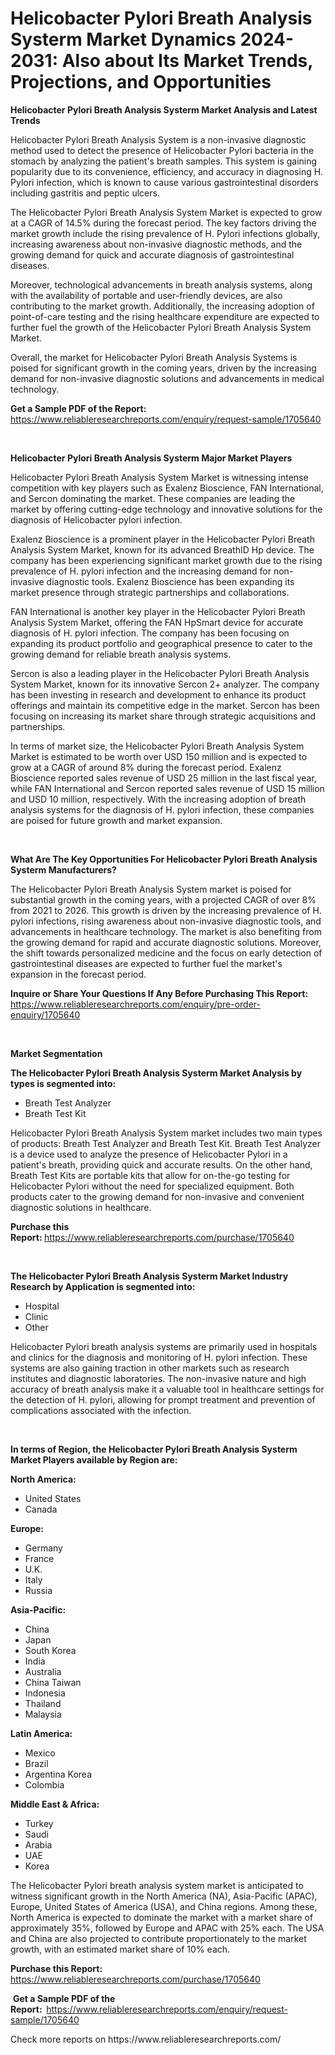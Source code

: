 <p><h1>Helicobacter Pylori Breath Analysis Systerm Market Dynamics 2024-2031: Also about Its Market Trends, Projections, and Opportunities</h1></p><p><strong>Helicobacter Pylori Breath Analysis Systerm Market Analysis and Latest Trends</strong></p>
<p><p>Helicobacter Pylori Breath Analysis System is a non-invasive diagnostic method used to detect the presence of Helicobacter Pylori bacteria in the stomach by analyzing the patient's breath samples. This system is gaining popularity due to its convenience, efficiency, and accuracy in diagnosing H. Pylori infection, which is known to cause various gastrointestinal disorders including gastritis and peptic ulcers.</p><p>The Helicobacter Pylori Breath Analysis System Market is expected to grow at a CAGR of 14.5% during the forecast period. The key factors driving the market growth include the rising prevalence of H. Pylori infections globally, increasing awareness about non-invasive diagnostic methods, and the growing demand for quick and accurate diagnosis of gastrointestinal diseases.</p><p>Moreover, technological advancements in breath analysis systems, along with the availability of portable and user-friendly devices, are also contributing to the market growth. Additionally, the increasing adoption of point-of-care testing and the rising healthcare expenditure are expected to further fuel the growth of the Helicobacter Pylori Breath Analysis System Market.</p><p>Overall, the market for Helicobacter Pylori Breath Analysis Systems is poised for significant growth in the coming years, driven by the increasing demand for non-invasive diagnostic solutions and advancements in medical technology.</p></p>
<p><strong>Get a Sample PDF of the Report:&nbsp;</strong> <a href="https://www.reliableresearchreports.com/enquiry/request-sample/1705640">https://www.reliableresearchreports.com/enquiry/request-sample/1705640</a></p>
<p>&nbsp;</p>
<p><strong>Helicobacter Pylori Breath Analysis Systerm Major Market Players</strong></p>
<p><p>Helicobacter Pylori Breath Analysis System Market is witnessing intense competition with key players such as Exalenz Bioscience, FAN International, and Sercon dominating the market. These companies are leading the market by offering cutting-edge technology and innovative solutions for the diagnosis of Helicobacter pylori infection.</p><p>Exalenz Bioscience is a prominent player in the Helicobacter Pylori Breath Analysis System Market, known for its advanced BreathID Hp device. The company has been experiencing significant market growth due to the rising prevalence of H. pylori infection and the increasing demand for non-invasive diagnostic tools. Exalenz Bioscience has been expanding its market presence through strategic partnerships and collaborations.</p><p>FAN International is another key player in the Helicobacter Pylori Breath Analysis System Market, offering the FAN HpSmart device for accurate diagnosis of H. pylori infection. The company has been focusing on expanding its product portfolio and geographical presence to cater to the growing demand for reliable breath analysis systems.</p><p>Sercon is also a leading player in the Helicobacter Pylori Breath Analysis System Market, known for its innovative Sercon 2+ analyzer. The company has been investing in research and development to enhance its product offerings and maintain its competitive edge in the market. Sercon has been focusing on increasing its market share through strategic acquisitions and partnerships.</p><p>In terms of market size, the Helicobacter Pylori Breath Analysis System Market is estimated to be worth over USD 150 million and is expected to grow at a CAGR of around 8% during the forecast period. Exalenz Bioscience reported sales revenue of USD 25 million in the last fiscal year, while FAN International and Sercon reported sales revenue of USD 15 million and USD 10 million, respectively. With the increasing adoption of breath analysis systems for the diagnosis of H. pylori infection, these companies are poised for future growth and market expansion.</p></p>
<p>&nbsp;</p>
<p><strong>What Are The Key Opportunities For Helicobacter Pylori Breath Analysis Systerm Manufacturers?</strong></p>
<p><p>The Helicobacter Pylori Breath Analysis System market is poised for substantial growth in the coming years, with a projected CAGR of over 8% from 2021 to 2026. This growth is driven by the increasing prevalence of H. pylori infections, rising awareness about non-invasive diagnostic tools, and advancements in healthcare technology. The market is also benefiting from the growing demand for rapid and accurate diagnostic solutions. Moreover, the shift towards personalized medicine and the focus on early detection of gastrointestinal diseases are expected to further fuel the market's expansion in the forecast period.</p></p>
<p><strong>Inquire or Share Your Questions If Any Before Purchasing This Report:</strong> <a href="https://www.reliableresearchreports.com/enquiry/pre-order-enquiry/1705640">https://www.reliableresearchreports.com/enquiry/pre-order-enquiry/1705640</a></p>
<p>&nbsp;</p>
<p><strong>Market Segmentation</strong></p>
<p><strong>The Helicobacter Pylori Breath Analysis Systerm Market Analysis by types is segmented into:</strong></p>
<p><ul><li>Breath Test Analyzer</li><li>Breath Test Kit</li></ul></p>
<p><p>Helicobacter Pylori Breath Analysis System market includes two main types of products: Breath Test Analyzer and Breath Test Kit. Breath Test Analyzer is a device used to analyze the presence of Helicobacter Pylori in a patient's breath, providing quick and accurate results. On the other hand, Breath Test Kits are portable kits that allow for on-the-go testing for Helicobacter Pylori without the need for specialized equipment. Both products cater to the growing demand for non-invasive and convenient diagnostic solutions in healthcare.</p></p>
<p><strong>Purchase this Report:&nbsp;</strong><a href="https://www.reliableresearchreports.com/purchase/1705640">https://www.reliableresearchreports.com/purchase/1705640</a></p>
<p>&nbsp;</p>
<p><strong>The Helicobacter Pylori Breath Analysis Systerm Market Industry Research by Application is segmented into:</strong></p>
<p><ul><li>Hospital</li><li>Clinic</li><li>Other</li></ul></p>
<p><p>Helicobacter Pylori breath analysis systems are primarily used in hospitals and clinics for the diagnosis and monitoring of H. pylori infection. These systems are also gaining traction in other markets such as research institutes and diagnostic laboratories. The non-invasive nature and high accuracy of breath analysis make it a valuable tool in healthcare settings for the detection of H. pylori, allowing for prompt treatment and prevention of complications associated with the infection.</p></p>
<p>&nbsp;</p>
<p><strong>In terms of Region, the Helicobacter Pylori Breath Analysis Systerm Market Players available by Region are:</strong></p>
<p>
    <p> <strong> North America: </strong>
        <ul>
            <li>United States</li>
            <li>Canada</li>
        </ul>
        </p> 
    <p> <strong> Europe: </strong>
        <ul>
            <li>Germany</li>
            <li>France</li>
            <li>U.K.</li>
            <li>Italy</li>
            <li>Russia</li>
        </ul>
        </p> 
    <p> <strong> Asia-Pacific: </strong>
        <ul>
            <li>China</li>
            <li>Japan</li>
            <li>South Korea</li>
            <li>India</li>
            <li>Australia</li>
            <li>China Taiwan</li>
            <li>Indonesia</li>
            <li>Thailand</li>
            <li>Malaysia</li>
        </ul>
        </p> 
    <p> <strong> Latin America: </strong>
        <ul>
            <li>Mexico</li>
            <li>Brazil</li>
            <li>Argentina Korea</li>
            <li>Colombia</li>
        </ul>
        </p> 
    <p> <strong> Middle East & Africa: </strong>
        <ul>
            <li>Turkey</li>
            <li>Saudi</li>
            <li>Arabia</li>
            <li>UAE</li>
            <li>Korea</li>
        </ul>
    </p>
    </p>
<p><p>The Helicobacter Pylori breath analysis system market is anticipated to witness significant growth in the North America (NA), Asia-Pacific (APAC), Europe, United States of America (USA), and China regions. Among these, North America is expected to dominate the market with a market share of approximately 35%, followed by Europe and APAC with 25% each. The USA and China are also projected to contribute proportionately to the market growth, with an estimated market share of 10% each.</p></p>
<p><strong>Purchase this Report: </strong><a href="https://www.reliableresearchreports.com/purchase/1705640">https://www.reliableresearchreports.com/purchase/1705640</a></p>
<p>&nbsp;<strong>Get a Sample PDF of the Report:&nbsp;&nbsp;</strong><a href="https://www.reliableresearchreports.com/enquiry/request-sample/1705640">https://www.reliableresearchreports.com/enquiry/request-sample/1705640</a></p>
<p><strong></strong></p>
<p>Check more reports on https://www.reliableresearchreports.com/</p>